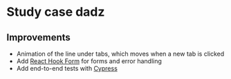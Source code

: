 # Study case dadz

## Improvements

- Animation of the line under tabs, which moves when a new tab is clicked
- Add [React Hook Form](https://react-hook-form.com/) for forms and error handling
- Add end-to-end tests with [Cypress](https://www.cypress.io/)

